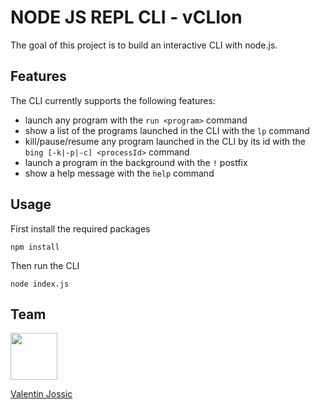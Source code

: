 # NODE JS REPL CLI - vCLIon

The goal of this project is to build an interactive CLI with node.js.

## Features

The CLI currently supports the following features:
 - launch any program with the ```run <program>``` command
 - show a list of the programs launched in the CLI with the ```lp``` command
 - kill/pause/resume any program launched in the CLI by its id with the ```bing [-k|-p|-c] <processId>``` command
 - launch a program in the background with the ```!``` postfix
 - show a help message with the ```help``` command

## Usage

First install the required packages

```shell
npm install
```

Then run the CLI

```shell
node index.js
```

## Team

<a href="https://github.com/vqlion"><img src="https://avatars.githubusercontent.com/u/104720049?v=4" width="75"></a> 

[Valentin Jossic](https://vqlion.me)